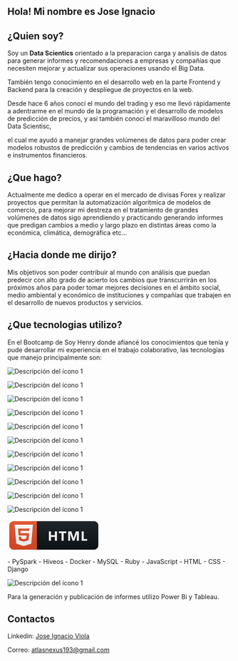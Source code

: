 ## Hola! Mi nombre es Jose Ignacio

## ¿Quien soy?

Soy un **Data Scientics** orientado a la preparacion carga y analisis de datos para generar informes y recomendaciones a empresas y compañías que necesiten mejorar y actualizar sus operaciones usando el Big Data.

También tengo conocimiento en el desarrollo web en la parte Frontend y Backend para la creación y despliegue de proyectos en la web.

Desde hace 6 años conocí el mundo del trading y eso me llevó rápidamente a adentrarme en el mundo de la programación y el desarrollo de modelos de predicción de precios, y así también conocí el maravilloso mundo del Data Scientisc,

el cual me ayudó a manejar grandes volúmenes de datos para poder crear modelos robustos de predicción y cambios de tendencias en varios activos e instrumentos financieros.

## ¿Que hago?

Actualmente me dedico a operar en el mercado de divisas Forex y realizar proyectos que permitan la automatización algorítmica de modelos de comercio, para mejorar mi destreza en el tratamiento de grandes volúmenes de datos sigo aprendiendo y practicando generando informes que predigan cambios a medio y largo plazo en distintas áreas como la económica, climática, demográfica etc...

## ¿Hacia donde me dirijo?

Mis objetivos son poder contribuir al mundo con análisis que puedan predecir con alto grado de acierto los cambios que transcurrirán en los próximos años para poder tomar mejores decisiones en el ámbito social, medio ambiental y económico de instituciones y compañías que trabajen en el desarrollo de nuevos productos y servicios.

## ¿Que tecnologias utilizo?

En el Bootcamp de Soy Henry donde afiancé los conocimientos que tenía y pude desarrollar mi experiencia en el trabajo colaborativo, las tecnologías que manejo principalmente son:

<p align="left">
 <img src="https://skillicons.dev/icons?i=py" alt="Descripción del ícono 1">
</p>

<p align="left">
 <img src="https://skillicons.dev/icons?i=java" alt="Descripción del ícono 1">
</p>

<p align="left">
 <img src="https://skillicons.dev/icons?i=pytorch" alt="Descripción del ícono 1">
</p>

<p align="left">
 <img src="https://skillicons.dev/icons?i=vscode" alt="Descripción del ícono 1">
</p>

<p align="left">
 <img src="https://skillicons.dev/icons?i=powershell" alt="Descripción del ícono 1">
</p>

<p align="left">
 <img src="https://skillicons.dev/icons?i=mysql" alt="Descripción del ícono 1">
</p>

<p align="left">
 <img src="https://skillicons.dev/icons?i=postgres" alt="Descripción del ícono 1">
</p>

<p align="left">
 <img src="https://skillicons.dev/icons?i=js" alt="Descripción del ícono 1">
</p>

<p align="left">
 <img src="https://skillicons.dev/icons?i=github" alt="Descripción del ícono 1">
</p>

<p align="left">
 <img src="https://skillicons.dev/icons?i=docker" alt="Descripción del ícono 1">
</p>

<p align="left">
 <img src="https://skillicons.dev/icons?i=css" alt="Descripción del ícono 1">
</p>

<p align="left">
 <img src="https://raw.githubusercontent.com/8bithemant/8bithemant/master/svg/dev/languages/html.svg" alt="HTML" style="vertical-align:top; margin:4px">
</p>
- PySpark
- Hiveos
- Docker
- MySQL
- Ruby
- JavaScript
- HTML
- CSS 
- Django
<p align="left">
 <img src="https://skillicons.dev/icons?i=aws" alt="Descripción del ícono 1">
</p>



Para la generación y publicación de informes utilizo Power Bi y Tableau.

## Contactos

Linkedin: [Jose Ignacio Viola](https://www.linkedin.com/in/jose-ignacio-viola-878943265/%29)

Correo: atlasnexus193@gmail.com


<!--
**CodeWizard-bip/CodeWizard-bip** is a ✨ _special_ ✨ repository because its `README.md` (this file) appears on your GitHub profile.

Here are some ideas to get you started:

- 🔭 I’m currently working on ...
- 🌱 I’m currently learning ...
- 👯 I’m looking to collaborate on ...
- 🤔 I’m looking for help with ...
- 💬 Ask me about ...
- 📫 How to reach me: ...
- 😄 Pronouns: ...
- ⚡ Fun fact: ...
-->
